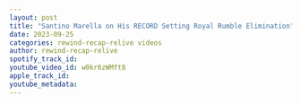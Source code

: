 ```yaml
---
layout: post
title: "Santino Marella on His RECORD Setting Royal Rumble Elimination"
date: 2023-09-25
categories: rewind-recap-relive videos
author: rewind-recap-relive
spotify_track_id: 
youtube_video_id: w0kr6zWMft8
apple_track_id: 
youtube_metadata: 
---
```

